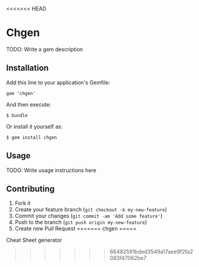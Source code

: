 <<<<<<< HEAD
# Chgen

TODO: Write a gem description

## Installation

Add this line to your application's Gemfile:

    gem 'chgen'

And then execute:

    $ bundle

Or install it yourself as:

    $ gem install chgen

## Usage

TODO: Write usage instructions here

## Contributing

1. Fork it
2. Create your feature branch (`git checkout -b my-new-feature`)
3. Commit your changes (`git commit -am 'Add some feature'`)
4. Push to the branch (`git push origin my-new-feature`)
5. Create new Pull Request
=======
chgen
=====

Cheat Sheet generator
>>>>>>> 66482591bded3549a17aee9f2fa2083f47062be7
